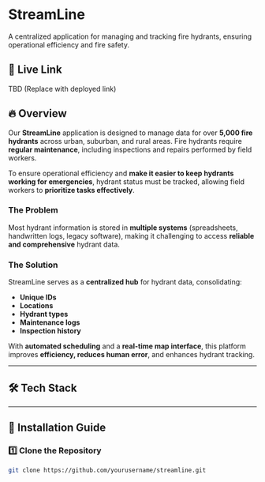 # StreamLine
A centralized application for managing and tracking fire hydrants, ensuring operational efficiency and fire safety.

## 🔗 Live Link
TBD (Replace with deployed link)

## 🔥 Overview
Our **StreamLine** application is designed to manage data for over **5,000 fire hydrants** across urban, suburban, and rural areas. Fire hydrants require **regular maintenance**, including inspections and repairs performed by field workers. 

To ensure operational efficiency and **make it easier to keep hydrants working for emergencies**, hydrant status must be tracked, allowing field workers to **prioritize tasks effectively**.

### **The Problem**
Most hydrant information is stored in **multiple systems** (spreadsheets, handwritten logs, legacy software), making it challenging to access **reliable and comprehensive** hydrant data.

### **The Solution**
StreamLine serves as a **centralized hub** for hydrant data, consolidating:
- **Unique IDs**
- **Locations**
- **Hydrant types**
- **Maintenance logs**
- **Inspection history**

With **automated scheduling** and a **real-time map interface**, this platform improves **efficiency, reduces human error**, and enhances hydrant tracking.

---

## 🛠 Tech Stack


---

## 🔄 **Installation Guide**
### **1️⃣ Clone the Repository**
```bash
git clone https://github.com/yourusername/streamline.git
